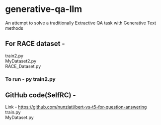 # generative-qa-llm
An attempt to solve a traditionally Extractive QA task with Generative Text methods

## For RACE dataset - 

train2.py <br>
MyDataset2.py<br>
RACE_Dataset.py<br>

### To run - py train2.py

## GitHub code(SelfRC) - 
Link - https://github.com/nunziati/bert-vs-t5-for-question-answering <br>
train.py<br>
MyDataset.py<br>
